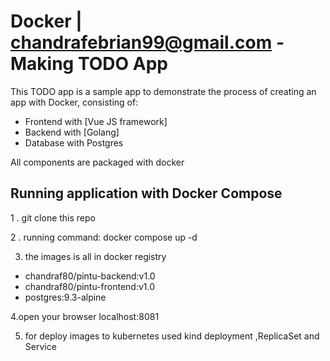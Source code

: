 # Docker | chandrafebrian99@gmail.com - Making TODO App

This TODO app is a sample app to demonstrate the process of creating an app with Docker, consisting of:
- Frontend with [Vue JS framework]
- Backend with [Golang]
- Database with Postgres

All components are packaged with docker

## Running application with Docker Compose


1 . git clone this repo

2 . running command: docker compose up -d

3. the images is all in docker registry 
  - chandraf80/pintu-backend:v1.0
  - chandraf80/pintu-frontend:v1.0
  - postgres:9.3-alpine

4.open your browser localhost:8081

5. for deploy images to kubernetes used kind deployment ,ReplicaSet and Service

